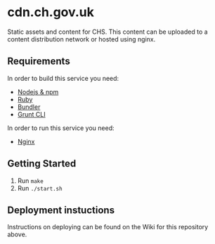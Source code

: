 cdn.ch.gov.uk
=============

Static assets and content for CHS. This content can be uploaded to a content distribution network or hosted using nginx.

Requirements
------------

In order to build this service you need:

* [Nodejs & npm](https://nodejs.org/en/download/package-manager/)
* [Ruby](https://www.ruby-lang.org/en/documentation/installation/)
* [Bundler](http://bundler.io/)
* [Grunt CLI](http://gruntjs.com/getting-started)

In order to run this service you need:

* [Nginx](https://www.nginx.com/resources/wiki/start/topics/tutorials/install/)

Getting Started
---------------

1. Run `make`
2. Run `./start.sh`

Deployment instuctions
----------------------

Instructions on deploying can be found on the Wiki for this repository above.
